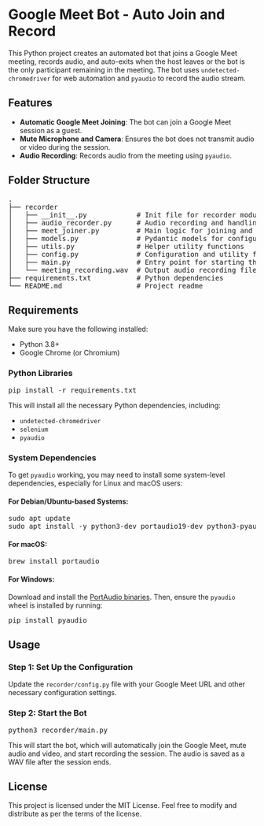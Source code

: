 
<html lang="en">
<head>
    <meta charset="UTF-8">
    <meta name="viewport" content="width=device-width, initial-scale=1.0">
</head>
<body>

<h1>Google Meet Bot - Auto Join and Record</h1>

<p>This Python project creates an automated bot that joins a Google Meet meeting, records audio, and auto-exits when the host leaves or the bot is the only participant remaining in the meeting. The bot uses <code>undetected-chromedriver</code> for web automation and <code>pyaudio</code> to record the audio stream.</p>

<h2>Features</h2>
<ul>
    <li><strong>Automatic Google Meet Joining</strong>: The bot can join a Google Meet session as a guest.</li>
    <li><strong>Mute Microphone and Camera</strong>: Ensures the bot does not transmit audio or video during the session.</li>
    <li><strong>Audio Recording</strong>: Records audio from the meeting using <code>pyaudio</code>.</li>
</ul>

<h2>Folder Structure</h2>
<pre>
.
├── recorder
│   ├── __init__.py            # Init file for recorder module
│   ├── audio_recorder.py      # Audio recording and handling logic
│   ├── meet_joiner.py         # Main logic for joining and managing the Google Meet session
│   ├── models.py              # Pydantic models for configuration
│   ├── utils.py               # Helper utility functions
│   ├── config.py              # Configuration and utility functions
│   ├── main.py                # Entry point for starting the bot
│   └── meeting_recording.wav  # Output audio recording file
├── requirements.txt           # Python dependencies
└── README.md                  # Project readme
</pre>

<h2>Requirements</h2>
<p>Make sure you have the following installed:</p>
<ul>
    <li>Python 3.8+</li>
    <li>Google Chrome (or Chromium)</li>
</ul>

<h3>Python Libraries</h3>
<pre>
pip install -r requirements.txt
</pre>
<p>This will install all the necessary Python dependencies, including:</p>
<ul>
    <li><code>undetected-chromedriver</code></li>
    <li><code>selenium</code></li>
    <li><code>pyaudio</code></li>
</ul>

<h3>System Dependencies</h3>
<p>To get <code>pyaudio</code> working, you may need to install some system-level dependencies, especially for Linux and macOS users:</p>

<h4>For Debian/Ubuntu-based Systems:</h4>
<pre>
sudo apt update
sudo apt install -y python3-dev portaudio19-dev python3-pyaudio
</pre>

<h4>For macOS:</h4>
<pre>
brew install portaudio
</pre>

<h4>For Windows:</h4>
<p>Download and install the <a href="http://www.portaudio.com/download.html">PortAudio binaries</a>. Then, ensure the <code>pyaudio</code> wheel is installed by running:</p>
<pre>
pip install pyaudio
</pre>

<h2>Usage</h2>

<h3>Step 1: Set Up the Configuration</h3>
<p>Update the <code>recorder/config.py</code> file with your Google Meet URL and other necessary configuration settings.</p>

<h3>Step 2: Start the Bot</h3>
<pre>
python3 recorder/main.py
</pre>
<p>This will start the bot, which will automatically join the Google Meet, mute audio and video, and start recording the session. The audio is saved as a WAV file after the session ends.</p>

<h2>License</h2>
<p>This project is licensed under the MIT License. Feel free to modify and distribute as per the terms of the license.</p>

</body>
</html>
